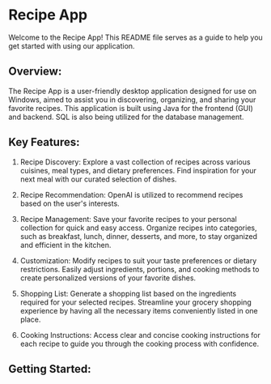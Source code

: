 # Recipe App

Welcome to the Recipe App! This README file serves as a guide to help you get started with using our application.

## Overview:

The Recipe App is a user-friendly desktop application designed for use on Windows, aimed to assist you in discovering, organizing, and sharing your favorite recipes. This application is built using Java for the frontend (GUI) and backend. SQL is also being utilized for the database management.

## Key Features:

1. Recipe Discovery: Explore a vast collection of recipes across various cuisines, meal types, and dietary preferences. Find inspiration for your next meal with our curated selection of dishes.

2. Recipe Recommendation: OpenAI is utilized to recommend recipes based on the user's interests.

3. Recipe Management: Save your favorite recipes to your personal collection for quick and easy access. Organize recipes into categories, such as breakfast, lunch, dinner, desserts, and more, to stay organized and efficient in the kitchen.

4. Customization: Modify recipes to suit your taste preferences or dietary restrictions. Easily adjust ingredients, portions, and cooking methods to create personalized versions of your favorite dishes.

5. Shopping List: Generate a shopping list based on the ingredients required for your selected recipes. Streamline your grocery shopping experience by having all the necessary items conveniently listed in one place.
   
6. Cooking Instructions: Access clear and concise cooking instructions for each recipe to guide you through the cooking process with confidence.

## Getting Started: